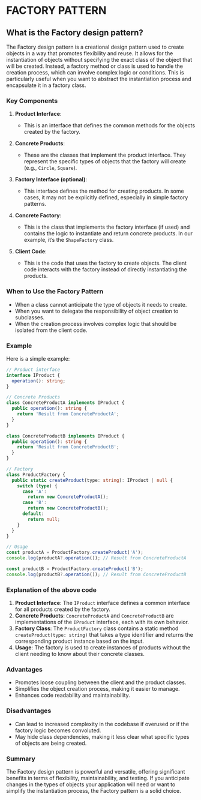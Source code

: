 # FACTORY PATTERN

## What is the Factory design pattern?

The Factory design pattern is a creational design pattern used to create objects in a way that promotes flexibility and reuse. It allows for the instantiation of objects without specifying the exact class of the object that will be created. Instead, a factory method or class is used to handle the creation process, which can involve complex logic or conditions. This is particularly useful when you want to abstract the instantiation process and encapsulate it in a factory class.

### Key Components

1. **Product Interface**:

   - This is an interface that defines the common methods for the objects created by the factory.

2. **Concrete Products**:

   - These are the classes that implement the product interface. They represent the specific types of objects that the factory will create (e.g., `Circle`, `Square`).

3. **Factory Interface (optional)**:

   - This interface defines the method for creating products. In some cases, it may not be explicitly defined, especially in simple factory patterns.

4. **Concrete Factory**:

   - This is the class that implements the factory interface (if used) and contains the logic to instantiate and return concrete products. In our example, it’s the `ShapeFactory` class.

5. **Client Code**:
   - This is the code that uses the factory to create objects. The client code interacts with the factory instead of directly instantiating the products.

### When to Use the Factory Pattern

- When a class cannot anticipate the type of objects it needs to create.
- When you want to delegate the responsibility of object creation to subclasses.
- When the creation process involves complex logic that should be isolated from the client code.

### Example

Here is a simple example:

```ts
// Product interface
interface IProduct {
  operation(): string;
}

// Concrete Products
class ConcreteProductA implements IProduct {
  public operation(): string {
    return 'Result from ConcreteProductA';
  }
}

class ConcreteProductB implements IProduct {
  public operation(): string {
    return 'Result from ConcreteProductB';
  }
}

// Factory
class ProductFactory {
  public static createProduct(type: string): IProduct | null {
    switch (type) {
      case 'A':
        return new ConcreteProductA();
      case 'B':
        return new ConcreteProductB();
      default:
        return null;
    }
  }
}

// Usage
const productA = ProductFactory.createProduct('A');
console.log(productA?.operation()); // Result from ConcreteProductA

const productB = ProductFactory.createProduct('B');
console.log(productB?.operation()); // Result from ConcreteProductB
```

### Explanation of the above code

1. **Product Interface**: The `IProduct` interface defines a common interface for all products created by the factory.
2. **Concrete Products**: `ConcreteProductA` and `ConcreteProductB` are implementations of the `IProduct` interface, each with its own behavior.
3. **Factory Class**: The `ProductFactory` class contains a static method `createProduct(type: string)` that takes a type identifier and returns the corresponding product instance based on the input.
4. **Usage**: The factory is used to create instances of products without the client needing to know about their concrete classes.

### Advantages

- Promotes loose coupling between the client and the product classes.
- Simplifies the object creation process, making it easier to manage.
- Enhances code readability and maintainability.

### Disadvantages

- Can lead to increased complexity in the codebase if overused or if the factory logic becomes convoluted.
- May hide class dependencies, making it less clear what specific types of objects are being created.

### Summary

The Factory design pattern is powerful and versatile, offering significant benefits in terms of flexibility, maintainability, and testing. If you anticipate changes in the types of objects your application will need or want to simplify the instantiation process, the Factory pattern is a solid choice.
